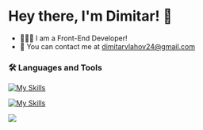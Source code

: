 # Hey there, I'm Dimitar! 👋

- 👨🏻‍💻 I am a Front-End Developer!
- 📧 You can contact me at dimitarvlahov24@gmail.com

### :hammer_and_wrench: Languages and Tools

[![My Skills](https://skillicons.dev/icons?i=js,html,css,react)](https://skillicons.dev)

[![My Skills](https://skillicons.dev/icons?i=nodejs,express,git)](https://skillicons.dev)

![](https://github-readme-streak-stats.herokuapp.com/?user=vlahoff&theme=synthwave&hide_border=true)<br/>
